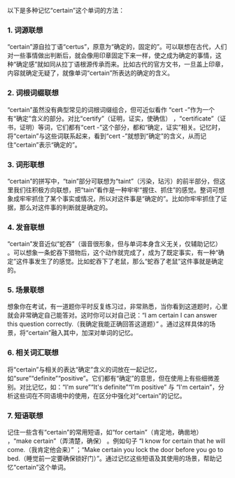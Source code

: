 以下是多种记忆“certain”这个单词的方法：

### 1. 词源联想
“certain”源自拉丁语“certus”，原意为“确定的，固定的”。可以联想在古代，人们对一些事情做出判断后，就会像用印章固定下来一样，使之成为确定的事情，这种“确定感”就如同从拉丁语根源传承而来。比如古代的官方文书，一旦盖上印章，内容就确定无疑了，就像单词“certain”所表达的确定的含义。 

### 2. 词根词缀联想
“certain”虽然没有典型常见的词根词缀组合，但可近似看作 “cert -”作为一个有“确定”含义的部分。对比“certify”（证明，证实，使确信） ，“certificate”（证书，证明）等词，它们都有“cert -”这个部分，都和“确定，证实”相关。记忆时，将“certain”与这些词联系起来，看到“cert -”就想到“确定”的含义，从而记住“certain”表示“确定的”。

### 3. 词形联想
“certain”的拼写中，“tain”部分可联想为“taint”（污染，玷污）的前半部分，但这里我们往积极方向联想，把“tain”看作是一种牢牢“握住、抓住”的感觉。整词可想象成牢牢抓住了某个事实或情况，所以对这件事是“确定的”。比如你牢牢抓住了证据，那么对这件事的判断就是确定的。 

### 4. 发音联想
“certain”发音近似“蛇吞”（谐音很形象，但与单词本身含义无关，仅辅助记忆） 。可以想象一条蛇吞下猎物后，这个动作就完成了，成为了既定事实，有一种“确定”这件事发生了的感觉。比如蛇吞下了老鼠，那么“蛇吞了老鼠”这件事就是确定的。 

### 5. 场景联想
想象你在考试，有一道题你平时反复练习过，非常熟悉，当你看到这道题时，心里就会非常确定自己能答对。这时你可以对自己说：“I am certain I can answer this question correctly.（我确定我能正确回答这道题）” 。通过这样具体的场景，将“certain”融入其中，加深对单词的记忆。 

### 6. 相关词汇联想
将“certain”与相关的表达“确定”含义的词放在一起记忆，如“sure”“definite”“positive”。它们都有“确定”的意思，但在使用上有些细微差别。对比记忆，如：“I'm sure”“It's definite”“I'm positive” 与 “I'm certain”，分析这些词在不同语境中的使用，在区分中强化对“certain”的记忆。 

### 7. 短语联想
记住一些含有“certain”的常用短语，如“for certain”（肯定地，确凿地） ，“make certain”（弄清楚，确保） 。例如句子 “I know for certain that he will come.（我肯定他会来）” ；“Make certain you lock the door before you go to bed.（睡觉前一定要确保锁好门）”。通过记忆这些短语及其使用的场景，帮助记忆“certain”这个单词。 